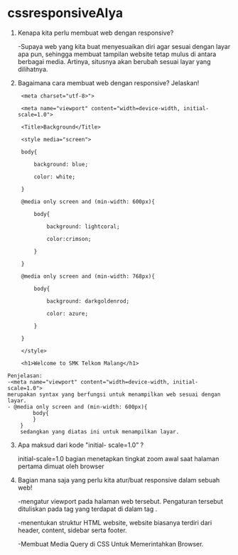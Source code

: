 # cssresponsiveAlya
1. Kenapa kita perlu membuat web dengan responsive?

    -Supaya web yang kita buat menyesuaikan diri agar sesuai dengan layar apa pun, sehingga membuat tampilan website tetap mulus di          antara berbagai media. Artinya, situsnya akan berubah sesuai layar yang dilihatnya. 
2. Bagaimana cara membuat web dengan responsive? Jelaskan!

    <html lang="en" dir="ltr">
    
    <head>
    
        <meta charset="utf-8>">
        
        <meta name="viewport" content="width=device-width, initial-scale=1.0">
        
        <Title>Background</Title>
        
        <style media="screen">
        
        body{
        
            background: blue;
            
            color: white;
            
        }
        
        @media only screen and (min-width: 600px){
        
            body{
            
                background: lightcoral;
                
                color:crimson;
                
            }
            
        }
        
        @media only screen and (min-width: 768px){
        
            body{
            
                background: darkgoldenrod;
                
                color: azure;
                
            }
            
        }
        
        </style>
        
    </head>
    
    <body>
    
        <h1>Welcome to SMK Telkom Malang</h1>
        
    </body>
    
  </html>
  
  
    Penjelasan:
    -<meta name="viewport" content="width=device-width, initial-scale=1.0">
    merupakan syntax yang berfungsi untuk menampilkan web sesuai dengan layar.
    - @media only screen and (min-width: 600px){
            body{
            }
        }
        sedangkan yang diatas ini untuk menampilkan layar.
    
3. Apa maksud dari kode "initial- scale=1.0” ?

      initial-scale=1.0 bagian menetapkan tingkat zoom awal saat halaman pertama dimuat oleh browser
      
4. Bagian mana saja yang perlu kita atur/buat responsive dalam sebuah web!

      -mengatur viewport pada halaman web tersebut. Pengaturan tersebut dituliskan pada tag <meta> yang terdapat di dalam tag <head>.
    
      -menentukan struktur HTML website, website biasanya terdiri dari header, content, sidebar serta footer.
      
      -Membuat Media Query di CSS Untuk Memerintahkan Browser.
